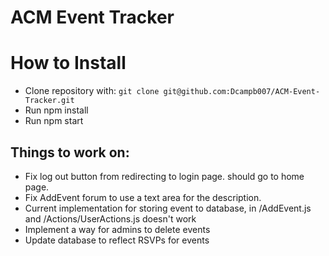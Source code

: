 # ACM Event Tracker

# How to Install

* Clone repository with: ``` git clone git@github.com:Dcampb007/ACM-Event-Tracker.git ```
* Run npm install
* Run npm start 
## Things to work on:
* Fix log out button from redirecting to login page. should go to home page.
* Fix AddEvent forum to use a text area for the description.
* Current implementation for storing event to database, in /AddEvent.js and /Actions/UserActions.js doesn't work 
* Implement a way for admins to delete events
* Update database to reflect RSVPs for events
